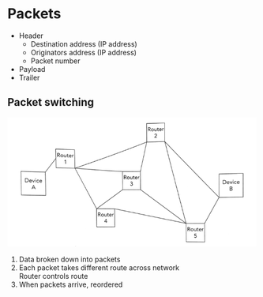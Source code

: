 # Packets

- Header
    - Destination address (IP address)
    - Originators address (IP address)
    - Packet number
- Payload
- Trailer

## Packet switching

![Network for packet switching](images/packet-switching.png)

1. Data broken down into packets
2. Each packet takes different route across network \
   Router controls route
3. When packets arrive, reordered
